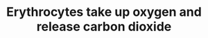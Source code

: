 ---
annotations:
- type: Pathway Ontology
  value: classic metabolic pathway
authors:
- ReactomeTeam
- Anwesha
- Mkutmon
description: Erythrocytes circulating through the capillaries of the lung must exchange
  carbon dioxide (CO2) for oxygen (O2) during their short (0.5-1 sec.) transit time
  in pulmonary tissue (Reviewed in Jensen 2004, Esbaugh and Tufts 2006, Boron 2010).
  CO2 bound as carbamate to the N-terminus of hemoglobin and protons (H+) bound to
  histidine residues in hemoglobin are released as hemoglobin (HbA) binds O2. Bicarbonate
  (HCO3-) present in plasma is taken up by erythrocytes via the band3 anion exchanger
  (AE1, SLC4A1) and combined with H+ by carbonic anhydrases I and II (CA1/CA2) to
  yield water and CO2 (Reviewed by Esbaugh and Tufts 2006). CO2 is passively transported
  out of the erythrocyte by AQP1 and RhAG. HCO3- in plasma is also directly dehydrated
  by extracellular carbonic anhydrase IV (CA4) present on endothelial cells lining
  the capillaries in the lung.  View original pathway at [http://www.reactome.org/PathwayBrowser/#DIAGRAM=1247673
  Reactome].
last-edited: 2021-01-25
organisms:
- Homo sapiens
redirect_from:
- /index.php/Pathway:WP2681
- /instance/WP2681
schema-jsonld:
- '@context': https://schema.org/
  '@id': https://wikipathways.github.io/pathways/WP2681.html
  '@type': Dataset
  creator:
    '@type': Organization
    name: WikiPathways
  description: Erythrocytes circulating through the capillaries of the lung must exchange
    carbon dioxide (CO2) for oxygen (O2) during their short (0.5-1 sec.) transit time
    in pulmonary tissue (Reviewed in Jensen 2004, Esbaugh and Tufts 2006, Boron 2010).
    CO2 bound as carbamate to the N-terminus of hemoglobin and protons (H+) bound
    to histidine residues in hemoglobin are released as hemoglobin (HbA) binds O2.
    Bicarbonate (HCO3-) present in plasma is taken up by erythrocytes via the band3
    anion exchanger (AE1, SLC4A1) and combined with H+ by carbonic anhydrases I and
    II (CA1/CA2) to yield water and CO2 (Reviewed by Esbaugh and Tufts 2006). CO2
    is passively transported out of the erythrocyte by AQP1 and RhAG. HCO3- in plasma
    is also directly dehydrated by extracellular carbonic anhydrase IV (CA4) present
    on endothelial cells lining the capillaries in the lung.  View original pathway
    at [http://www.reactome.org/PathwayBrowser/#DIAGRAM=1247673 Reactome].
  keywords:
  - O2
  - CA4:Zn2+
  - DeoxyHbA
  - 'N-seryl-glycosylphosphatidylinositolethanolamine-CA4 '
  - OxyHbA
  - 'SLC4A1 '
  - Cl-
  - 'heme '
  - 'CO-H+-HBB '
  - H2O
  - HCO3-
  - 'HBB '
  - AQP1 tetramer
  - Protonated Carbamino
  - 'O2 '
  - CO2
  - 'CA1 '
  - SLC4A1 dimer
  - RHAG
  - H+
  - 'HBA1 '
  - 'Zn2+ '
  - CA1,2
  - 'CO-H+-HBA1 '
  - 'CA2 '
  - 'AQP1 '
  license: CC0
  name: Erythrocytes take up oxygen and release carbon dioxide
seo: CreativeWork
title: Erythrocytes take up oxygen and release carbon dioxide
wpid: WP2681
---